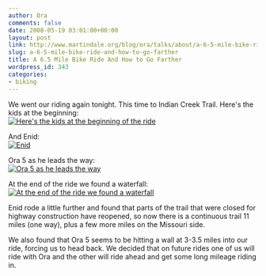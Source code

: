 ```yaml
---
author: Ora
comments: false
date: 2008-05-19 03:01:00+00:00
layout: post
link: http://www.martindale.org/blog/ora/talks/about/a-6-5-mile-bike-ride-and-how-to-go-farther
slug: a-6-5-mile-bike-ride-and-how-to-go-farther
title: A 6.5 Mile Bike Ride And How to Go Farther
wordpress_id: 343
categories:
- biking
---
```


We went our riding again tonight. This time to Indian Creek Trail. Here's the kids at the beginning:  
[![Here's the kids at the beginning of the ride](http://www.martindale.org/uploaded_images/IMG_2110-779408.jpg)](http://www.martindale.org/uploaded_images/IMG_2110-779427.jpg)  
  
And Enid:  
[![Enid](http://www.martindale.org/uploaded_images/IMG_2111-779362.jpg)](http://www.martindale.org/uploaded_images/IMG_2111-779384.jpg)  
  
Ora 5 as he leads the way:  
[![Ora 5 as he leads the way](http://www.martindale.org/uploaded_images/IMG_2112-734045.jpg)](http://www.martindale.org/uploaded_images/IMG_2112-734066.jpg)  
  
At the end of the ride we found a waterfall:  
[![At the end of the ride we found a waterfall](http://www.martindale.org/uploaded_images/IMG_2117-734013.jpg)](http://www.martindale.org/uploaded_images/IMG_2117-734030.jpg)  
  
Enid rode a little further and found that parts of the trail that were closed for highway construction have reopened, so now there is a continuous trail 11 miles (one way), plus a few more miles on the Missouri side.  
  
We also found that Ora 5 seems to be hitting a wall at 3-3.5 miles into our ride, forcing us to head back. We decided that on future rides one of us will ride with Ora and the other will ride ahead and get some long mileage riding in.
